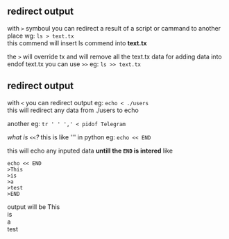 ## redirect output
with `>` symboul you can redirect a result of a script or cammand to another place
wg:
`ls > text.tx` <br />
this commend will insert ls commend into **text.tx** 

the `>` will override tx and will remove all the text.tx data for adding data into endof text.tx you can use *`>>`*
eg:
`ls >> text.tx`

## redirect output
with `<` you can redirect output 
eg:
`echo < ./users` <br />
this will redirect any data from ./users to echo 

another eg:
`tr ' ' ',' < pidof Telegram` <br />

*what is `<<`?*
this is like ''' in python eg:
`echo << END`

this will echo any inputed data **untill the `END` is intered**
like
```
echo << END
>This
>is
>a
>test
>END
```
output will be 
This<br />
is <br />
a<br />
test<br /><br />

